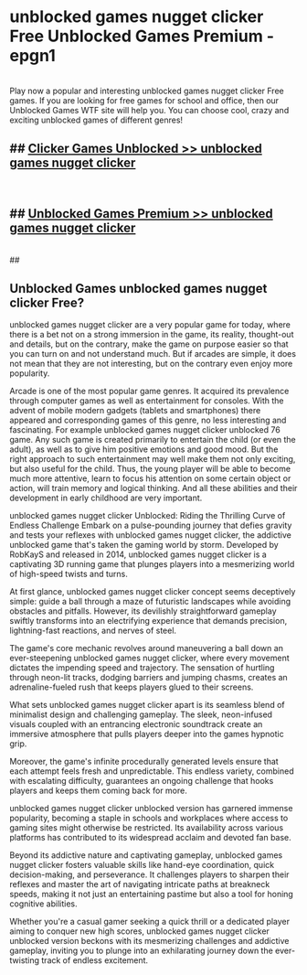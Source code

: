 # unblocked games nugget clicker Free Unblocked Games Premium - epgn1 <br>
<br>
Play now a popular and interesting unblocked games nugget clicker Free games. If you are looking for free games for school and office, then our Unblocked Games WTF site will help you. You can choose cool, crazy and exciting unblocked games of different genres!


## ##  [Clicker Games Unblocked >> unblocked games nugget clicker](http://freeplayer.one?title=unblocked_games_nugget_clicker&ref=M1)
  <br>

##  ## [Unblocked Games Premium >> unblocked games nugget clicker](http://freeplayer.one?title=unblocked_games_nugget_clicker&ref=M1)
  <br>
  ##



## Unblocked Games unblocked games nugget clicker Free?

unblocked games nugget clicker are a very popular game for today, where there is a bet not on a strong immersion in the game, its reality, thought-out and details, but on the contrary, make the game on purpose easier so that you can turn on and not understand much. But if arcades are simple, it does not mean that they are not interesting, but on the contrary even enjoy more popularity.

Arcade is one of the most popular game genres. It acquired its prevalence through computer games as well as entertainment for consoles. With the advent of mobile modern gadgets (tablets and smartphones) there appeared and corresponding games of this genre, no less interesting and fascinating. For example unblocked games nugget clicker unblocked 76 game. Any such game is created primarily to entertain the child (or even the adult), as well as to give him positive emotions and good mood. But the right approach to such entertainment may well make them not only exciting, but also useful for the child. Thus, the young player will be able to become much more attentive, learn to focus his attention on some certain object or action, will train memory and logical thinking. And all these abilities and their development in early childhood are very important.

unblocked games nugget clicker Unblocked: Riding the Thrilling Curve of Endless Challenge
Embark on a pulse-pounding journey that defies gravity and tests your reflexes with unblocked games nugget clicker, the addictive unblocked game that's taken the gaming world by storm. Developed by RobKayS and released in 2014, unblocked games nugget clicker is a captivating 3D running game that plunges players into a mesmerizing world of high-speed twists and turns.

At first glance, unblocked games nugget clicker concept seems deceptively simple: guide a ball through a maze of futuristic landscapes while avoiding obstacles and pitfalls. However, its devilishly straightforward gameplay swiftly transforms into an electrifying experience that demands precision, lightning-fast reactions, and nerves of steel.

The game's core mechanic revolves around maneuvering a ball down an ever-steepening unblocked games nugget clicker, where every movement dictates the impending speed and trajectory. The sensation of hurtling through neon-lit tracks, dodging barriers and jumping chasms, creates an adrenaline-fueled rush that keeps players glued to their screens.

What sets unblocked games nugget clicker apart is its seamless blend of minimalist design and challenging gameplay. The sleek, neon-infused visuals coupled with an entrancing electronic soundtrack create an immersive atmosphere that pulls players deeper into the games hypnotic grip.

Moreover, the game's infinite procedurally generated levels ensure that each attempt feels fresh and unpredictable. This endless variety, combined with escalating difficulty, guarantees an ongoing challenge that hooks players and keeps them coming back for more.

unblocked games nugget clicker unblocked version has garnered immense popularity, becoming a staple in schools and workplaces where access to gaming sites might otherwise be restricted. Its availability across various platforms has contributed to its widespread acclaim and devoted fan base.

Beyond its addictive nature and captivating gameplay, unblocked games nugget clicker fosters valuable skills like hand-eye coordination, quick decision-making, and perseverance. It challenges players to sharpen their reflexes and master the art of navigating intricate paths at breakneck speeds, making it not just an entertaining pastime but also a tool for honing cognitive abilities.

Whether you're a casual gamer seeking a quick thrill or a dedicated player aiming to conquer new high scores, unblocked games nugget clicker unblocked version beckons with its mesmerizing challenges and addictive gameplay, inviting you to plunge into an exhilarating journey down the ever-twisting track of endless excitement.